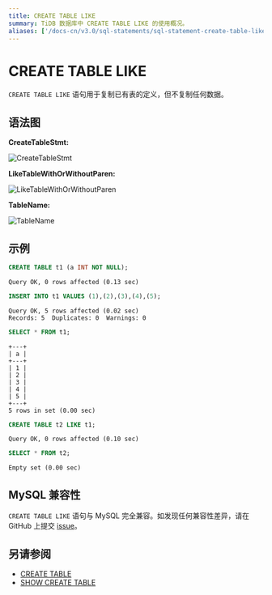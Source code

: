 ```yaml
---
title: CREATE TABLE LIKE
summary: TiDB 数据库中 CREATE TABLE LIKE 的使用概况。
aliases: ['/docs-cn/v3.0/sql-statements/sql-statement-create-table-like/','/docs-cn/v3.0/reference/sql/statements/create-table-like/']
---
```


# CREATE TABLE LIKE

`CREATE TABLE LIKE` 语句用于复制已有表的定义，但不复制任何数据。

## 语法图

**CreateTableStmt:**

![CreateTableStmt](https://docs-download.pingcap.com/media/images/docs-cn/sqlgram/CreateTableStmt.png)

**LikeTableWithOrWithoutParen:**

![LikeTableWithOrWithoutParen](https://docs-download.pingcap.com/media/images/docs-cn/sqlgram/LikeTableWithOrWithoutParen.png)

**TableName:**

![TableName](https://docs-download.pingcap.com/media/images/docs-cn/sqlgram/TableName.png)

## 示例


```sql
CREATE TABLE t1 (a INT NOT NULL);
```

```
Query OK, 0 rows affected (0.13 sec)
```


```sql
INSERT INTO t1 VALUES (1),(2),(3),(4),(5);
```

```
Query OK, 5 rows affected (0.02 sec)
Records: 5  Duplicates: 0  Warnings: 0
```


```sql
SELECT * FROM t1;
```

```
+---+
| a |
+---+
| 1 |
| 2 |
| 3 |
| 4 |
| 5 |
+---+
5 rows in set (0.00 sec)
```


```sql
CREATE TABLE t2 LIKE t1;
```

```
Query OK, 0 rows affected (0.10 sec)
```


```sql
SELECT * FROM t2;
```

```
Empty set (0.00 sec)
```

## MySQL 兼容性

`CREATE TABLE LIKE` 语句与 MySQL 完全兼容。如发现任何兼容性差异，请在 GitHub 上提交 [issue](https://github.com/pingcap/tidb/issues/new/choose)。

## 另请参阅

* [CREATE TABLE](/sql-statements/sql-statement-create-table.md)
* [SHOW CREATE TABLE](/sql-statements/sql-statement-show-create-table.md)
